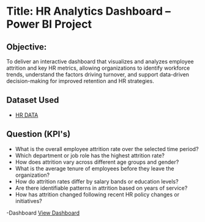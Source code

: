 # Title: HR Analytics Dashboard – Power BI Project

## Objective:
To deliver an interactive dashboard that visualizes and analyzes employee attrition and key HR metrics, allowing organizations to identify workforce trends, understand the factors driving turnover, and support data-driven decision-making for improved retention and HR strategies.
## Dataset Used
- <a href="https://bit.ly/3TmtJnf">HR DATA</a>
## Question (KPI's)
- What is the overall employee attrition rate over the selected time period?
- Which department or job role has the highest attrition rate?
- How does attrition vary across different age groups and gender?
- What is the average tenure of employees before they leave the organization?
- How do attrition rates differ by salary bands or education levels?
- Are there identifiable patterns in attrition based on years of service?
- How has attrition changed following recent HR policy changes or initiatives?

-Dashboard <a href="[https://bit.ly/3TmtJnf](https://github.com/Ashish-231/Data-Analysis-Dashboard/blob/main/Dashboard%20picture.png)">View Dashboard</a>
